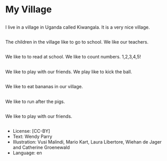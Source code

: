 # My Village

##
I live in a village in
Uganda called
Kiwangala.
It is a very nice village.

##
The children in the village like to go
to school.
We like our teachers.

##
We like to to read at school.
We like to count numbers.
1,2,3,4,5!

##
We like to play with our friends. We
play like to kick the ball.

##
We like to eat bananas in our
village.

##
We like to run after the pigs.

##
We like to play with our friends.

##
* License: [CC-BY]
* Text: Wendy Parry
* Illustration: Vusi Malindi, Mario Kart, Laura Libertore,
Wiehan de Jager and Catherine Groenewald
* Language: en
